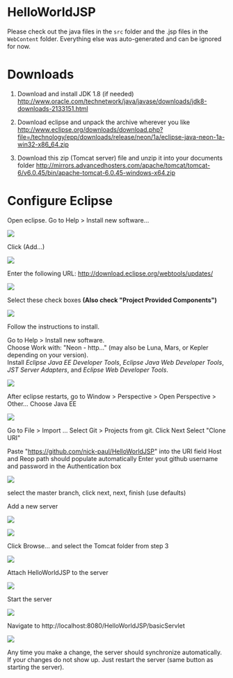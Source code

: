 # HelloWorldJSP

Please check out the java files in the `src` folder and the .jsp files in the `WebContent` folder. Everything else was auto-generated and can be ignored for now.

# Downloads

1. Download and install JDK 1.8 (if needed) http://www.oracle.com/technetwork/java/javase/downloads/jdk8-downloads-2133151.html

2. Download eclipse and unpack the archive wherever you like  http://www.eclipse.org/downloads/download.php?file=/technology/epp/downloads/release/neon/1a/eclipse-java-neon-1a-win32-x86_64.zip

3. Download this zip (Tomcat server) file and unzip it into your documents folder http://mirrors.advancedhosters.com/apache/tomcat/tomcat-6/v6.0.45/bin/apache-tomcat-6.0.45-windows-x64.zip

# Configure Eclipse

Open eclipse. Go to Help > Install new software...

![](readme_imgs/pic1.jpg)

Click (Add...)

![](readme_imgs/pic2.jpg)

Enter the following URL: http://download.eclipse.org/webtools/updates/

![](readme_imgs/pic3.jpg)

Select these check boxes **(Also check "Project Provided Components")**

![](readme_imgs/pic4.jpg)

Follow the instructions to install.

Go to Help > Install new software.  
Choose Work with: "Neon - http..." (may also be Luna, Mars, or Kepler depending on your version).  
Install *Eclipse Java EE Developer Tools*, *Eclipse Java Web Developer Tools*, *JST Server Adapters*, and *Eclipse Web Developer Tools*.

![](readme_imgs/pic5.jpg)

After eclipse restarts, go to Window > Perspective > Open Perspective > Other...
Choose Java EE

![](readme_imgs/pic6.jpg)

Go to File > Import ...
Select Git > Projects from git. Click Next
Select "Clone URI"

Paste "https://github.com/nick-paul/HelloWorldJSP" into the URI field
Host and Reop path should populate automatically
Enter yout github username and password in the Authentication box

![](readme_imgs/pic7.jpg)

select the master branch, click next, next, finish (use defaults)


Add a new server

![](readme_imgs/pic10.jpg)

![](readme_imgs/pic8.jpg)

Click Browse... and select the Tomcat folder from step 3

![](readme_imgs/pic9.jpg)


Attach HelloWorldJSP to the server

![](readme_imgs/pic12.jpg)


Start the server

![](readme_imgs/pic11.jpg)


Navigate to http://localhost:8080/HelloWorldJSP/basicServlet

![](readme_imgs/pic13.jpg)

Any time you make a change, the server should synchronize automatically. If your changes do not show up. Just restart the server (same button as starting the server).
